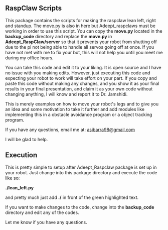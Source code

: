 ## RaspClaw Scripts
This package contains the scripts for making the raspclaw lean left, right and standup. The move.py is also in here but Adeept_raspclaws must be working in order to use this script. You can copy the __move.py__ located in the __backup_code__ directory and replace the __move.py__ in __Adeept_RaspClaw/server__ so that it prevents your robot from shutting off due to the pi not being able to handle all servos going off at once. If you have not met with me to fix your bot, this will not help you until you meet me during my office hours.

You can take this code and edit it to your liking. It is open source and I have no issue with you making edits. However, just executing this code and expecting your robot to work will take effort on your part. If you copy and paste this code without making any changes, and you show it as your final results in your final presentation, and claim it as your own code without changing anything, I will know and report it to Dr. Jamshidi.

This is merely examples on how to move your robot's legs and to give you an idea and some motivation to take it further and add modules like implementing this in a obstacle avoidance program or a object tracking program. 

If you have any questions, email me at: asibarra98@gmail.com

I will be glad to help.

## Execution
This is pretty simple to setup after Adeept_Raspclaw package is set up in your robot. Just change into this package directory and execute the code like so:

__./lean_left.py__

and pretty much just add __./__ in front of the green highlighted text.

If you want to make changes to the code, change into the __backup_code__ directory and edit any of the codes. 

Let me know if you have any questions.
